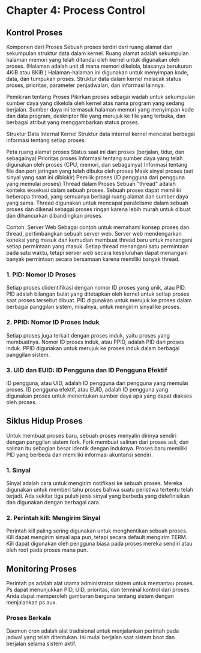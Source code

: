 # Chapter 4: Process Control

## Kontrol Proses
Komponen dari Proses
Sebuah proses terdiri dari ruang alamat dan sekumpulan struktur data dalam kernel. Ruang alamat adalah sekumpulan halaman memori yang telah ditandai oleh kernel untuk digunakan oleh proses. (Halaman adalah unit di mana memori dikelola, biasanya berukuran 4KiB atau 8KiB.) Halaman-halaman ini digunakan untuk menyimpan kode, data, dan tumpukan proses. Struktur data dalam kernel melacak status proses, prioritas, parameter penjadwalan, dan informasi lainnya.

Pemikiran tentang Proses
Pikirkan proses sebagai wadah untuk sekumpulan sumber daya yang dikelola oleh kernel atas nama program yang sedang berjalan. Sumber daya ini termasuk halaman memori yang menyimpan kode dan data program, deskriptor file yang merujuk ke file yang terbuka, dan berbagai atribut yang menggambarkan status proses.

Struktur Data Internal Kernel
Struktur data internal kernel mencatat berbagai informasi tentang setiap proses:

Peta ruang alamat proses
Status saat ini dari proses (berjalan, tidur, dan sebagainya)
Prioritas proses
Informasi tentang sumber daya yang telah digunakan oleh proses (CPU, memori, dan sebagainya)
Informasi tentang file dan port jaringan yang telah dibuka oleh proses
Mask sinyal proses (set sinyal yang saat ini diblokir)
Pemilik proses (ID pengguna dari pengguna yang memulai proses)
Thread dalam Proses
Sebuah "thread" adalah konteks eksekusi dalam sebuah proses. Sebuah proses dapat memiliki beberapa thread, yang semuanya berbagi ruang alamat dan sumber daya yang sama. Thread digunakan untuk mencapai paralelisme dalam sebuah proses dan dikenal sebagai proses ringan karena lebih murah untuk dibuat dan dihancurkan dibandingkan proses.

Contoh: Server Web
Sebagai contoh untuk memahami konsep proses dan thread, pertimbangkan sebuah server web. Server web mendengarkan koneksi yang masuk dan kemudian membuat thread baru untuk menangani setiap permintaan yang masuk. Setiap thread menangani satu permintaan pada satu waktu, tetapi server web secara keseluruhan dapat menangani banyak permintaan secara bersamaan karena memiliki banyak thread.

### 1.  PID: Nomor ID Proses
Setiap proses diidentifikasi dengan nomor ID proses yang unik, atau PID. PID adalah bilangan bulat yang ditetapkan oleh kernel untuk setiap proses saat proses tersebut dibuat. PID digunakan untuk merujuk ke proses dalam berbagai panggilan sistem, misalnya, untuk mengirim sinyal ke proses.

### 2. PPID: Nomor ID Proses Induk
Setiap proses juga terkait dengan proses induk, yaitu proses yang membuatnya. Nomor ID proses induk, atau PPID, adalah PID dari proses induk. PPID digunakan untuk merujuk ke proses induk dalam berbagai panggilan sistem.

### 3. UID dan EUID: ID Pengguna dan ID Pengguna Efektif
ID pengguna, atau UID, adalah ID pengguna dari pengguna yang memulai proses. ID pengguna efektif, atau EUID, adalah ID pengguna yang digunakan proses untuk menentukan sumber daya apa yang dapat diakses oleh proses.

## Siklus Hidup Proses
Untuk membuat proses baru, sebuah proses menyalin dirinya sendiri dengan panggilan sistem fork. Fork membuat salinan dari proses asli, dan salinan itu sebagian besar identik dengan induknya. Proses baru memiliki PID yang berbeda dan memiliki informasi akuntansi sendiri.

### 1. Sinyal
Sinyal adalah cara untuk mengirim notifikasi ke sebuah proses. Mereka digunakan untuk memberi tahu proses bahwa suatu peristiwa tertentu telah terjadi. Ada sekitar tiga puluh jenis sinyal yang berbeda yang didefinisikan dan digunakan dengan berbagai cara.

### 2. Perintah kill: Mengirim Sinyal
Perintah kill paling sering digunakan untuk menghentikan sebuah proses. Kill dapat mengirim sinyal apa pun, tetapi secara default mengirim TERM. Kill dapat digunakan oleh pengguna biasa pada proses mereka sendiri atau oleh root pada proses mana pun.

## Monitoring Proses
Perintah ps adalah alat utama administrator sistem untuk memantau proses. Ps dapat menunjukkan PID, UID, prioritas, dan terminal kontrol dari proses. Anda dapat memperoleh gambaran berguna tentang sistem dengan menjalankan ps aux.

### Proses Berkala
Daemon cron adalah alat tradisional untuk menjalankan perintah pada jadwal yang telah ditentukan. Ini mulai berjalan saat sistem boot dan berjalan selama sistem aktif.
